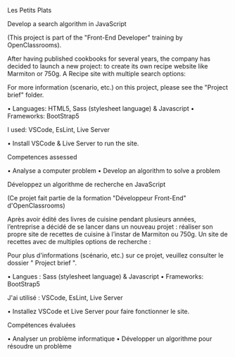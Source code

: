 Les Petits Plats

Develop a search algorithm in JavaScript

(This project is part of the "Front-End Developer" training by OpenClassrooms).

After having published cookbooks for several years, the company has decided to launch a new project: to create its own recipe website like Marmiton or 750g.  A Recipe site with multiple search options:

For more information (scenario, etc.) on this project, please see the "Project brief" folder.

•	Languages: HTML5, Sass (stylesheet language) & Javascript
•	Frameworks: BootStrap5

I used: VSCode, EsLint, Live Server

•	Install VSCode & Live Server to run the site.

Competences assessed

•	Analyse a computer problem
•	Develop an algorithm to solve a problem


Développez un algorithme de recherche en JavaScript 

(Ce projet fait partie de la formation "Développeur Front-End" d'OpenClassrooms)

Après avoir édité des livres de cuisine pendant plusieurs années, l’entreprise a décidé de se lancer dans un nouveau projet : réaliser son propre site de recettes de cuisine à l’instar de Marmiton ou 750g.  Un site de recettes avec de multiples options de recherche :

Pour plus d'informations (scénario, etc.) sur ce projet, veuillez consulter le dossier " Project brief ".

•	Langues : Sass (stylesheet language) & Javascript
•	Frameworks: BootStrap5

J'ai utilisé : VSCode, EsLint, Live Server

•	Installez VSCode et Live Server pour faire fonctionner le site.

Compétences évaluées

•	Analyser un problème informatique
•	Développer un algorithme pour résoudre un problème
